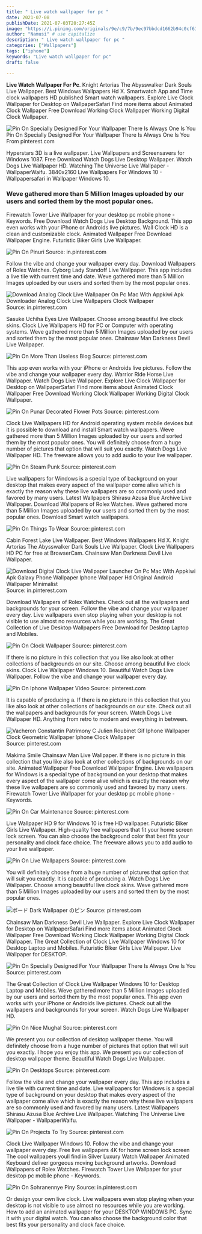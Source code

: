 ```yaml
---
title: " Live watch wallpaper for pc "
date: 2021-07-08
publishDate: 2021-07-03T20:27:45Z
image: "https://i.pinimg.com/originals/9e/c9/7b/9ec97bbdcd1662b94c0cf61575b6218a.png"
author: "Namusi" # use capitalize
description: " Live watch wallpaper for pc "
categories: ["Wallpapers"]
tags: ["iphone"]
keywords: "Live watch wallpaper for pc"
draft: false

---
```



**Live Watch Wallpaper For Pc**. Knight Artorias The Abysswalker Dark Souls Live Wallpaper. Best Windows Wallpapers Hd X. Smartwatch App and Time clock wallpapers HD published Smart watch wallpapers. Explore Live Clock Wallpaper for Desktop on WallpaperSafari Find more items about Animated Clock Wallpaper Free Download Working Clock Wallpaper Working Digital Clock Wallpaper.

![Pin On Specially Designed For Your Wallpaper There Is Always One Is You](https://i.pinimg.com/600x315/c2/6b/9f/c26b9f72b5cc8d39990698d58f5e7c8a.jpg "Pin On Specially Designed For Your Wallpaper There Is Always One Is You")
Pin On Specially Designed For Your Wallpaper There Is Always One Is You From pinterest.com


Hyperstars 3D is a live wallpaper. Live Wallpapers and Screensavers for Windows 1087. Free Download Watch Dogs Live Desktop Wallpaper. Watch Dogs Live Wallpaper HD. Watching The Universe Live Wallpaper - WallpaperWaifu. 3840x2160 Live Wallpapers For Windows 10 - Wallpapersafari in Wallpaper Windows 10.

### Weve gathered more than 5 Million Images uploaded by our users and sorted them by the most popular ones.

Firewatch Tower Live Wallpaper for your desktop pc mobile phone - Keywords. Free Download Watch Dogs Live Desktop Background. This app even works with your iPhone or Androids live pictures. Wall Clock HD is a clean and customizable clock. Animated Wallpaper Free Download Wallpaper Engine. Futuristic Biker Girls Live Wallpaper.


![Pin On Pinuri](https://i.pinimg.com/originals/63/8c/c8/638cc814b9df4bd2a9e76de8d8bf4a88.png "Pin On Pinuri")
Source: in.pinterest.com

Follow the vibe and change your wallpaper every day. Download Wallpapers of Rolex Watches. Cyborg Lady Standoff Live Wallpaper. This app includes a live tile with current time and date. Weve gathered more than 5 Million Images uploaded by our users and sorted them by the most popular ones.

![Download Analog Clock Live Wallpaper On Pc Mac With Appkiwi Apk Downloader Analog Clock Live Wallpapers Clock Wallpaper](https://i.pinimg.com/originals/00/d5/1b/00d51ba3d22116039b92434a8aef270a.png "Download Analog Clock Live Wallpaper On Pc Mac With Appkiwi Apk Downloader Analog Clock Live Wallpapers Clock Wallpaper")
Source: in.pinterest.com

Sasuke Uchiha Eyes Live Wallpaper. Choose among beautiful live clock skins. Clock Live Wallpapers HD for PC or Computer with operating systems. Weve gathered more than 5 Million Images uploaded by our users and sorted them by the most popular ones. Chainsaw Man Darkness Devil Live Wallpaper.

![Pin On More Than Useless Blog](https://i.pinimg.com/originals/a1/f1/c7/a1f1c77e69d3a2a079157b2ff396c54c.jpg "Pin On More Than Useless Blog")
Source: pinterest.com

This app even works with your iPhone or Androids live pictures. Follow the vibe and change your wallpaper every day. Warrior Ride Horse Live Wallpaper. Watch Dogs Live Wallpaper. Explore Live Clock Wallpaper for Desktop on WallpaperSafari Find more items about Animated Clock Wallpaper Free Download Working Clock Wallpaper Working Digital Clock Wallpaper.

![Pin On Punar Decorated Flower Pots](https://i.pinimg.com/originals/90/67/d5/9067d5b5c76b1f66d9e69a67fbc01096.jpg "Pin On Punar Decorated Flower Pots")
Source: pinterest.com

Clock Live Wallpapers HD for Android operating system mobile devices but it is possible to download and install Smart watch wallpapers. Weve gathered more than 5 Million Images uploaded by our users and sorted them by the most popular ones. You will definitely choose from a huge number of pictures that option that will suit you exactly. Watch Dogs Live Wallpaper HD. The freeware allows you to add audio to your live wallpaper.

![Pin On Steam Punk](https://i.pinimg.com/originals/18/18/27/181827a9dc48f93a89631b8cfd3be2bd.jpg "Pin On Steam Punk")
Source: pinterest.com

Live wallpapers for Windows is a special type of background on your desktop that makes every aspect of the wallpaper come alive which is exactly the reason why these live wallpapers are so commonly used and favored by many users. Latest Wallpapers Shirasu Azusa Blue Archive Live Wallpaper. Download Wallpapers of Rolex Watches. Weve gathered more than 5 Million Images uploaded by our users and sorted them by the most popular ones. Download Smart watch wallpapers.

![Pin On Things To Wear](https://i.pinimg.com/originals/9f/91/07/9f9107aaa07d9868e660147be7c57749.jpg "Pin On Things To Wear")
Source: pinterest.com

Cabin Forest Lake Live Wallpaper. Best Windows Wallpapers Hd X. Knight Artorias The Abysswalker Dark Souls Live Wallpaper. Clock Live Wallpapers HD PC for free at BrowserCam. Chainsaw Man Darkness Devil Live Wallpaper.

![Download Digital Clock Live Wallpaper Launcher On Pc Mac With Appkiwi Apk Galaxy Phone Wallpaper Iphone Wallpaper Hd Original Android Wallpaper Minimalist](https://i.pinimg.com/originals/90/35/92/903592527e89088a44a4aa223759c40d.png "Download Digital Clock Live Wallpaper Launcher On Pc Mac With Appkiwi Apk Galaxy Phone Wallpaper Iphone Wallpaper Hd Original Android Wallpaper Minimalist")
Source: in.pinterest.com

Download Wallpapers of Rolex Watches. Check out all the wallpapers and backgrounds for your screen. Follow the vibe and change your wallpaper every day. Live wallpapers even stop playing when your desktop is not visible to use almost no resources while you are working. The Great Collection of Live Desktop Wallpapers Free Download for Desktop Laptop and Mobiles.

![Pin On Clock Wallpaper](https://i.pinimg.com/originals/4e/df/6c/4edf6c972db82274557a80177f15fab8.png "Pin On Clock Wallpaper")
Source: pinterest.com

If there is no picture in this collection that you like also look at other collections of backgrounds on our site. Choose among beautiful live clock skins. Clock Live Wallpaper Windows 10. Beautiful Watch Dogs Live Wallpaper. Follow the vibe and change your wallpaper every day.

![Pin On Iphone Wallpaper Video](https://i.pinimg.com/originals/0f/b6/3c/0fb63cad28afa61f2f8cf1cd3d3e5d5e.jpg "Pin On Iphone Wallpaper Video")
Source: pinterest.com

It is capable of producing a. If there is no picture in this collection that you like also look at other collections of backgrounds on our site. Check out all the wallpapers and backgrounds for your screen. Watch Dogs Live Wallpaper HD. Anything from retro to modern and everything in between.

![Vacheron Constantin Patrimony C Julien Roubinet Gif Iphone Wallpaper Clock Geometric Wallpaper Iphone Clock Wallpaper](https://i.pinimg.com/originals/a5/b0/73/a5b073d9e6eee898e01c44ddc4c5f132.gif "Vacheron Constantin Patrimony C Julien Roubinet Gif Iphone Wallpaper Clock Geometric Wallpaper Iphone Clock Wallpaper")
Source: pinterest.com

Makima Smile Chainsaw Man Live Wallpaper. If there is no picture in this collection that you like also look at other collections of backgrounds on our site. Animated Wallpaper Free Download Wallpaper Engine. Live wallpapers for Windows is a special type of background on your desktop that makes every aspect of the wallpaper come alive which is exactly the reason why these live wallpapers are so commonly used and favored by many users. Firewatch Tower Live Wallpaper for your desktop pc mobile phone - Keywords.

![Pin On Car Maintenance](https://i.pinimg.com/originals/66/3d/06/663d0696b75cef570d6b5c76c3333866.jpg "Pin On Car Maintenance")
Source: pinterest.com

Live Wallpaper HD 9 for Windows 10 is free HD wallpaper. Futuristic Biker Girls Live Wallpaper. High-quality free wallpapers that fit your home screen lock screen. You can also choose the background color that best fits your personality and clock face choice. The freeware allows you to add audio to your live wallpaper.

![Pin On Live Wallpapers](https://i.pinimg.com/originals/87/86/3e/87863e405ca7c234553ac81bb621f6b9.png "Pin On Live Wallpapers")
Source: pinterest.com

You will definitely choose from a huge number of pictures that option that will suit you exactly. It is capable of producing a. Watch Dogs Live Wallpaper. Choose among beautiful live clock skins. Weve gathered more than 5 Million Images uploaded by our users and sorted them by the most popular ones.

![ボード Dark Wallpaper のピン](https://i.pinimg.com/originals/82/9d/ae/829dae9ee1199f2c48c542ae95411bc9.jpg "ボード Dark Wallpaper のピン")
Source: pinterest.com

Chainsaw Man Darkness Devil Live Wallpaper. Explore Live Clock Wallpaper for Desktop on WallpaperSafari Find more items about Animated Clock Wallpaper Free Download Working Clock Wallpaper Working Digital Clock Wallpaper. The Great Collection of Clock Live Wallpaper Windows 10 for Desktop Laptop and Mobiles. Futuristic Biker Girls Live Wallpaper. Live Wallpaper for DESKTOP.

![Pin On Specially Designed For Your Wallpaper There Is Always One Is You](https://i.pinimg.com/600x315/c2/6b/9f/c26b9f72b5cc8d39990698d58f5e7c8a.jpg "Pin On Specially Designed For Your Wallpaper There Is Always One Is You")
Source: pinterest.com

The Great Collection of Clock Live Wallpaper Windows 10 for Desktop Laptop and Mobiles. Weve gathered more than 5 Million Images uploaded by our users and sorted them by the most popular ones. This app even works with your iPhone or Androids live pictures. Check out all the wallpapers and backgrounds for your screen. Watch Dogs Live Wallpaper HD.

![Pin On Nice Mughal](https://i.pinimg.com/originals/d4/d1/77/d4d17703d05c7d558e2b0c386b9b8264.jpg "Pin On Nice Mughal")
Source: pinterest.com

We present you our collection of desktop wallpaper theme. You will definitely choose from a huge number of pictures that option that will suit you exactly. I hope you enjoy this app. We present you our collection of desktop wallpaper theme. Beautiful Watch Dogs Live Wallpaper.

![Pin On Desktops](https://i.pinimg.com/originals/48/8d/94/488d94cf64dad2d651353c8414191f3f.jpg "Pin On Desktops")
Source: pinterest.com

Follow the vibe and change your wallpaper every day. This app includes a live tile with current time and date. Live wallpapers for Windows is a special type of background on your desktop that makes every aspect of the wallpaper come alive which is exactly the reason why these live wallpapers are so commonly used and favored by many users. Latest Wallpapers Shirasu Azusa Blue Archive Live Wallpaper. Watching The Universe Live Wallpaper - WallpaperWaifu.

![Pin On Projects To Try](https://i.pinimg.com/originals/50/f0/39/50f039c1bf31071024ea92f99c7a7a8c.png "Pin On Projects To Try")
Source: pinterest.com

Clock Live Wallpaper Windows 10. Follow the vibe and change your wallpaper every day. Free live wallpapers 4K for home screen lock screen The cool wallpapers youll find in Silver Luxury Watch Wallpaper Animated Keyboard deliver gorgeous moving background artworks. Download Wallpapers of Rolex Watches. Firewatch Tower Live Wallpaper for your desktop pc mobile phone - Keywords.

![Pin On Sohranennye Piny](https://i.pinimg.com/originals/9e/c9/7b/9ec97bbdcd1662b94c0cf61575b6218a.png "Pin On Sohranennye Piny")
Source: in.pinterest.com

Or design your own live clock. Live wallpapers even stop playing when your desktop is not visible to use almost no resources while you are working. How to add an animated wallpaper for your DESKTOP WINDOWS PC. Sync it with your digital watch. You can also choose the background color that best fits your personality and clock face choice.

